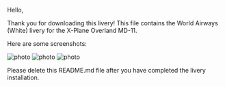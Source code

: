 Hello,

Thank you for downloading this livery! This file contains the World Airways (White) livery for the X-Plane Overland MD-11. 


Here are some screenshots: 


<img src="https://captmd-11.github.io/blog/assets/images/wamd11groundtop.png" alt="photo"/>

<img src="https://captmd-11.github.io/blog/assets/images/wamd11groundside.png" alt="photo"/>

<img src="https://captmd-11.github.io/blog/assets/images/wamd11tail.png" alt="photo"/>



Please delete this README.md file after you have completed the livery installation. 
